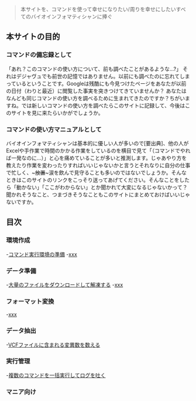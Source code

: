> 本サイトを、コマンドを使って幸せになりたい/周りを幸せにしたいすべてのバイオインフォマティシャンに捧ぐ

## 本サイトの目的
### コマンドの備忘録として
「あれ？このコマンドの使い方について、前も調べたことがあるような...?」
それはデジャヴュでも前世の記憶ではありません。以前にも調べたのに忘れてしまっているということです。Googleは残酷にも今見つけたページをあなたが以前の日付（わりと最近）に閲覧した事実を突きつけてきていませんか？
あなたはなんども同じコマンドの使い方を調べるために生まれてきたのですか？ちがいますね。では新しいコマンドの使い方を調べたらこのサイトに記録して、今後はこのサイトを見に来たらいかがでしょうか。

### コマンドの使い方マニュアルとして
バイオインフォマティシャンは基本的に優しい人が多いので[要出典]、他の人がExcelや手作業で時間のかかる作業をしているのを横目で見て「（コマンドでやれば一発なのに...）」と心を痛めていることが多いと推測します。じゃあやり方を教えたり作業を変わったりすればいいじゃないかと言うとそれなりに自分の仕事で忙しく、~~~放置~~~涙を飲んで見守ることも多いのではないでしょうか。そんなときはこのサイトのリンクをこっそり送ってあげてください。そんなことをしたら「動かない」「ここがわからない」とか聞かれて大変になるじゃないかって？聞かれそうなこと、つまづきそうなこともこのサイトにまとめておけばいいじゃないですか。

## 目次
### 環境作成
-[コマンド実行環境の準備]()
-[xxx]()

### データ準備
-[大量のファイルをダウンロードして解凍する]()
-[xxx]()

### フォーマット変換
-[xxx]()

### データ抽出
-[VCFファイルに含まれる変異数を数える]()

### 実行管理
-[複数のコマンドを一括実行してログを吐く]()

### マニア向け

